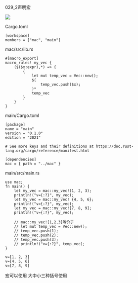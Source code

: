 029_2声明宏

![](https://gitee.com/hxc8/images3/raw/master/img/202407172246019.jpg)

Cargo.toml

```
[workspace]
members = ["mac", "main"]

```

mac/src/lib.rs

```
#[macro_export]
macro_rules! my_vec {
    ($($x:expr),*) => {
        {
            let mut temp_vec = Vec::new();
            $(
                temp_vec.push($x);
            )*
            temp_vec
        }
    }
}

```

main/Cargo.toml

```
[package]
name = "main"
version = "0.1.0"
edition = "2021"

# See more keys and their definitions at https://doc.rust-lang.org/cargo/reference/manifest.html

[dependencies]
mac = { path = "../mac" }

```

main/src/main.rs

```
use mac;
fn main() {
    let my_vec = mac::my_vec!(1, 2, 3);
    println!("v={:?}", my_vec);
    let my_vec = mac::my_vec! {4, 5, 6};
    println!("v={:?}", my_vec);
    let my_vec = mac::my_vec![7, 8, 9];
    println!("v={:?}", my_vec);

    // mac::my_vec![1,2,3]等价于
    // let mut temp_vec = Vec::new();
    // temp_vec.push(1);
    // temp_vec.push(2);
    // temp_vec.push(3);
    // println!("v={:?}", temp_vec);
}

v=[1, 2, 3]
v=[4, 5, 6]
v=[7, 8, 9]
```

宏可以使用 大中小三种括号使用
